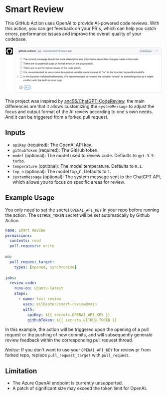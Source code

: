 # Smart Review

This GitHub Action uses OpenAI to provide AI-powered code reviews. 
With this action, you can get feedback on your PR's, 
which can help you catch errors, performance issues and improve the overall quality of your codebase.

![smart-review](./smart-review.png)

This project was inspired by [anc95/ChatGPT-CodeReview](https://github.com/anc95/ChatGPT-CodeReview), 
the main differences are that it allows customizing the `systemMessage` to adjust the focus and output format of the AI review according to one's own needs. 
And it can be triggered from a forked pull request.

## Inputs

-  `apiKey` (required): The OpenAI API key.
-  `githubToken` (required): The GitHub token.
-  `model` (optional): The model used to review code. Defaults to `gpt-3.5-turbo`.
-  `temperature` (optional): The model temperature. Defaults to `0.1`.
-  `top_n` (optional): The model top_n. Defaults to `1`.
-  `systemMessage` (optional): The system message sent to the ChatGPT API, which allows you to focus on specific areas for review.

## Example Usage

You only need to set the secret `OPENAI_API_KEY` in your repo before running the action. The `GITHUB_TOKEN` secret will be set automatically by Github Action.

```yaml
name: Smart Review
permissions:
  contents: read
  pull-requests: write

on:
  pull_request_target:
    types: [opened, synchronize]

jobs:
  review-code:
    runs-on: ubuntu-latest
    steps:
      - name: test review
        uses: oilbeater/smart-review@main
        with:
          apiKey: ${{ secrets.OPENAI_API_KEY }}
          githubToken: ${{ secrets.GITHUB_TOKEN }}
```

In this example, the action will be triggered upon the opening of a pull request or the pushing of new commits, 
and will subsequently generate review feedback within the corresponding pull request thread.

*Notice:* If you don't want to use your `OPENAI_API_KEY` for review pr from forked repo, replace `pull_request_target` with `pull_request`.

## Limitation

- The Azure OpenAI endpoint is currently unsupported.
- A patch of significant size may exceed the token limit for OpenAI.
